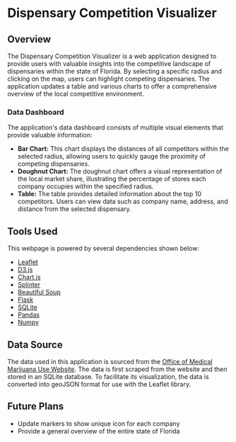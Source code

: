 # Dispensary Competition Visualizer

## Overview
The Dispensary Competition Visualizer is a web application designed to provide users with valuable insights into the competitive landscape of dispensaries within the state of Florida. By selecting a specific radius and clicking on the map, users can highlight competing dispensaries. The application updates a table and various charts to offer a comprehensive overview of the local competitive environment.

### Data Dashboard
The application's data dashboard consists of multiple visual elements that provide valuable information:
- **Bar Chart:** This chart displays the distances of all competitors within the selected radius, allowing users to quickly gauge the proximity of competing dispensaries.
- **Doughnut Chart:** The doughnut chart offers a visual representation of the local market share, illustrating the percentage of stores each company occupies within the specified radius.
- **Table:** The table provides detailed information about the top 10 competitors. Users can view data such as company name, address, and distance from the selected dispensary.

## Tools Used
This webpage is powered by several dependencies shown below:
- [Leaflet](https://leafletjs.com/)
- [D3.js](https://d3js.org/)
- [Chart.js](https://www.chartjs.org/)
- [Splinter](https://splinter.readthedocs.io/en/latest/)
- [Beautiful Soup](https://www.crummy.com/software/BeautifulSoup/bs4/doc/)
- [Flask](https://flask.palletsprojects.com/en/3.0.x/)
- [SQLite](https://www.sqlite.org/index.html)
- [Pandas](https://pandas.pydata.org/docs/)
- [Numpy](https://numpy.org/doc/)

## Data Source
The data used in this application is sourced from the [Office of Medical Marijuana Use Website](https://knowthefactsmmj.com/mmtc/). The data is first scraped from the website and then stored in an SQLite database. To facilitate its visualization, the data is converted into geoJSON format for use with the Leaflet library.

## Future Plans
- Update markers to show unique icon for each company
- Provide a general overview of the entire state of Florida
